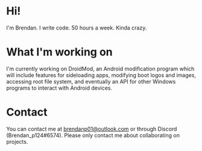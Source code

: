 # Hi!
I'm Brendan. I write code. 50 hours a week. Kinda crazy.
# What I'm working on
I'm currently working on DroidMod, an Android modification program which will include features for sideloading apps, modifying boot logos and images, accessing root file system, and eventually an API for other Windows programs to interact with Android devices.
# Contact
You can contact me at [brendanp01@outlook.com](mailto:brendanp01@outlook.com) or through Discord (Brendan_p124#6574). Please only contact me about collaborating on projects.
